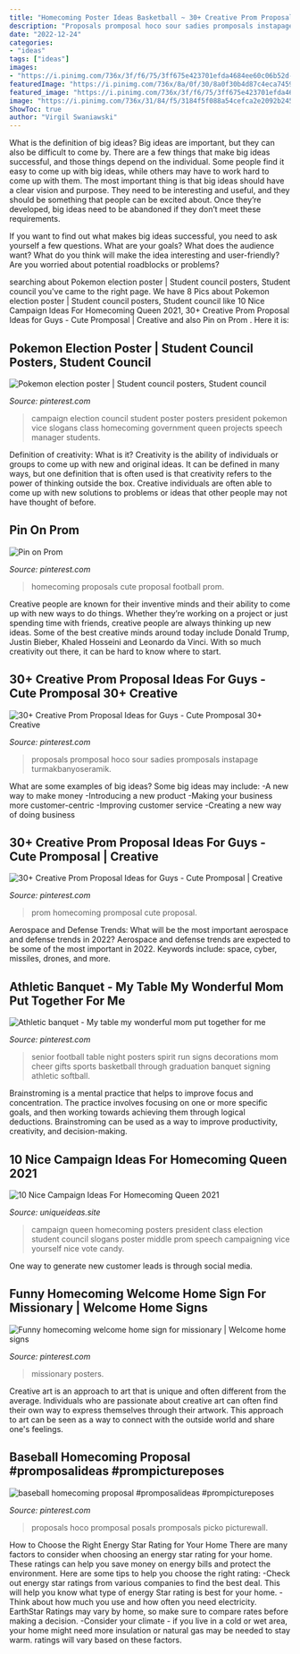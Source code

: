 ```yaml
---
title: "Homecoming Poster Ideas Basketball ~ 30+ Creative Prom Proposal Ideas For Guys"
description: "Proposals promposal hoco sour sadies promposals instapage turmakbanyoseramik"
date: "2022-12-24"
categories:
- "ideas"
tags: ["ideas"]
images:
- "https://i.pinimg.com/736x/3f/f6/75/3ff675e423701efda4684ee60c06b52d--election-campaign-ideas-campaign-manager.jpg"
featuredImage: "https://i.pinimg.com/736x/8a/0f/30/8a0f30b4d87c4eca74595c0c4f75140a.jpg"
featured_image: "https://i.pinimg.com/736x/3f/f6/75/3ff675e423701efda4684ee60c06b52d--election-campaign-ideas-campaign-manager.jpg"
image: "https://i.pinimg.com/736x/31/84/f5/3184f5f088a54cefca2e2092b2453ca1.jpg"
ShowToc: true
author: "Virgil Swaniawski"
---
```



What is the definition of big ideas?
Big ideas are important, but they can also be difficult to come by. There are a few things that make big ideas successful, and those things depend on the individual. Some people find it easy to come up with big ideas, while others may have to work hard to come up with them.
The most important thing is that big ideas should have a clear vision and purpose. They need to be interesting and useful, and they should be something that people can be excited about. Once they’re developed, big ideas need to be abandoned if they don’t meet these requirements.

If you want to find out what makes big ideas successful, you need to ask yourself a few questions. What are your goals? What does the audience want? What do you think will make the idea interesting and user-friendly? Are you worried about potential roadblocks or problems?

	

		
searching about Pokemon election poster | Student council posters, Student council you've came to the right page. We have 8 Pics about Pokemon election poster | Student council posters, Student council like 10 Nice Campaign Ideas For Homecoming Queen 2021, 30+ Creative Prom Proposal Ideas for Guys - Cute Promposal | Creative and also Pin on Prom ️ ️. Here it is:
		
    
## Pokemon Election Poster | Student Council Posters, Student Council

<img loading=lazy src="https://i.pinimg.com/736x/3f/f6/75/3ff675e423701efda4684ee60c06b52d--election-campaign-ideas-campaign-manager.jpg" onerror="this.onerror=null;this.src='https://tse1.mm.bing.net/th?id=OIP.dylOVlhUEoZFXfDsyog35wHaNL&amp;pid=15.1';" alt="Pokemon election poster | Student council posters, Student council">

_Source: pinterest.com_

>campaign election council student poster posters president pokemon vice slogans class homecoming government queen projects speech manager students. 

	

Definition of creativity: What is it?
Creativity is the ability of individuals or groups to come up with new and original ideas. It can be defined in many ways, but one definition that is often used is that creativity refers to the power of thinking outside the box. Creative individuals are often able to come up with new solutions to problems or ideas that other people may not have thought of before.

    
## Pin On Prom ️ ️

<img loading=lazy src="https://i.pinimg.com/736x/31/84/f5/3184f5f088a54cefca2e2092b2453ca1.jpg" onerror="this.onerror=null;this.src='https://tse1.mm.bing.net/th?id=OIP.ONlpvPDU9g0gclEG1AEpWgHaNK&amp;pid=15.1';" alt="Pin on Prom ️ ️">

_Source: pinterest.com_

>homecoming proposals cute proposal football prom. 

	

Creative people are known for their inventive minds and their ability to come up with new ways to do things. Whether they’re working on a project or just spending time with friends, creative people are always thinking up new ideas. Some of the best creative minds around today include Donald Trump, Justin Bieber, Khaled Hosseini and Leonardo da Vinci. With so much creativity out there, it can be hard to know where to start.

    
## 30+ Creative Prom Proposal Ideas For Guys - Cute Promposal 30+ Creative

<img loading=lazy src="https://i.pinimg.com/736x/8a/0f/30/8a0f30b4d87c4eca74595c0c4f75140a.jpg" onerror="this.onerror=null;this.src='https://tse3.mm.bing.net/th?id=OIP.5wf_hF4bM6nRxmWUZnHKrQHaJ3&amp;pid=15.1';" alt="30+ Creative Prom Proposal Ideas for Guys - Cute Promposal 30+ Creative">

_Source: pinterest.com_

>proposals promposal hoco sour sadies promposals instapage turmakbanyoseramik. 

	

What are some examples of big ideas?
Some big ideas may include: 
-A new way to make money 
-Introducing a new product 
-Making your business more customer-centric 
-Improving customer service 
-Creating a new way of doing business

    
## 30+ Creative Prom Proposal Ideas For Guys - Cute Promposal | Creative

<img loading=lazy src="https://i.pinimg.com/736x/41/fb/4a/41fb4a26bd4e1a3acaba0da23a8ead43.jpg" onerror="this.onerror=null;this.src='https://tse2.mm.bing.net/th?id=OIP.Kus4ok4sxqMZmasyjuwDygHaNK&amp;pid=15.1';" alt="30+ Creative Prom Proposal Ideas for Guys - Cute Promposal | Creative">

_Source: pinterest.com_

>prom homecoming promposal cute proposal. 

	

Aerospace and Defense Trends: What will be the most important aerospace and defense trends in 2022?
Aerospace and defense trends are expected to be some of the most important in 2022. Keywords include: space, cyber, missiles, drones, and more.

    
## Athletic Banquet - My Table My Wonderful Mom Put Together For Me

<img loading=lazy src="https://i.pinimg.com/736x/00/d1/db/00d1db17f3e7b8599cef43214b9c1cc5.jpg" onerror="this.onerror=null;this.src='https://tse4.mm.bing.net/th?id=OIP.TDMLd8svJJ2I1F85FDpKRwHaJ3&amp;pid=15.1';" alt="Athletic banquet - My table my wonderful mom put together for me">

_Source: pinterest.com_

>senior football table night posters spirit run signs decorations mom cheer gifts sports basketball through graduation banquet signing athletic softball. 

	

Brainstroming is a mental practice that helps to improve focus and concentration. The practice involves focusing on one or more specific goals, and then working towards achieving them through logical deductions. Brainstroming can be used as a way to improve productivity, creativity, and decision-making.

    
## 10 Nice Campaign Ideas For Homecoming Queen 2021

<img loading=lazy src="http://www.uniqueideas.site/wp-content/uploads/class-queen-campaign-do-it-yourself.jpg" onerror="this.onerror=null;this.src='https://tse2.mm.bing.net/th?id=OIP.nZTMhjtjUq9HAy72bGMDUAHaNL&amp;pid=15.1';" alt="10 Nice Campaign Ideas For Homecoming Queen 2021">

_Source: uniqueideas.site_

>campaign queen homecoming posters president class election student council slogans poster middle prom speech campaigning vice yourself nice vote candy. 

	

One way to generate new customer leads is through social media.

    
## Funny Homecoming Welcome Home Sign For Missionary | Welcome Home Signs

<img loading=lazy src="https://i.pinimg.com/736x/c1/7d/ba/c17dba6438c1a58bea7d560b61542ac5.jpg" onerror="this.onerror=null;this.src='https://tse4.mm.bing.net/th?id=OIP.7XGZsBeQZdIk1jctPhEO-AHaJ3&amp;pid=15.1';" alt="Funny homecoming welcome home sign for missionary | Welcome home signs">

_Source: pinterest.com_

>missionary posters. 

	

Creative art is an approach to art that is unique and often different from the average. Individuals who are passionate about creative art can often find their own way to express themselves through their artwork. This approach to art can be seen as a way to connect with the outside world and share one's feelings.

    
## Baseball Homecoming Proposal #promposalideas #prompictureposes

<img loading=lazy src="https://i.pinimg.com/736x/1a/26/28/1a26285c38878dc647fb16de90ef5486.jpg" onerror="this.onerror=null;this.src='https://tse1.mm.bing.net/th?id=OIP.ZlX5pqycCymwhWX1p6bkdQHaJ3&amp;pid=15.1';" alt="baseball homecoming proposal #promposalideas #prompictureposes">

_Source: pinterest.com_

>proposals hoco promposal posals promposals picko picturewall. 

	

How to Choose the Right Energy Star Rating for Your Home
There are many factors to consider when choosing an energy star rating for your home. These ratings can help you save money on energy bills and protect the environment. Here are some tips to help you choose the right rating:
-Check out energy star ratings from various companies to find the best deal. This will help you know what type of energy Star rating is best for your home.
-Think about how much you use and how often you need electricity. EarthStar Ratings may vary by home, so make sure to compare rates before making a decision.
-Consider your climate - if you live in a cold or wet area, your home might need more insulation or natural gas may be needed to stay warm. ratings will vary based on these factors.

